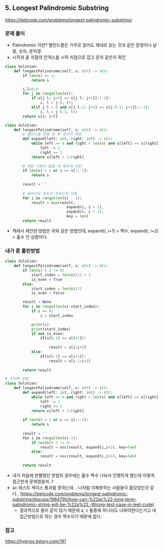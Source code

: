 ## 5. Longest Palindromic Substring
https://leetcode.com/problems/longest-palindromic-substring/

### 문제 풀이 
- Palindromic 이란? 
    팰린드롬은 거꾸로 읽어도 제대로 읽는 것과 같은 문장이나 낱말, 숫자, 문자열
- 시작과 끝 지점의 인덱스를 시작 지점으로 잡고 문자 같은지 확인 

```python 
class Solution:
    def longestPalindrome(self, s: str) -> str:
        if len(s) <= 1:
            return s

        i,l=0,0
        for j in range(len(s)):
            if s[j-l: j+1] == s[j-l: j+1][::-1]:
                i, l = j-l, l+1
            elif j-l > 0 and s[j-l-1: j+1] == s[j-l-1: j+1][::-1]:
                i, l = j-l-1, l+2
        return s[i: i+l]
```

```python 
class Solution:
    def longestPalindrome(self, s: str) -> str:
        # 팰린드롬 판별 및 투 포인터 확장
        def expand(left: int, right: int) -> str: 
            while left >= 0 and right < len(s) and s[left] == s[right]:
                left -= 1
                right += 1
            return s[left + 1:right]
        
        # 해당 사항이 없을 대 빠르게 리턴
        if len(s) < 2 or s == s[::-1]:
            return s
        
        result = ''
        
        # 슬라이딩 윈도우 우측으로 이동
        for i in range(len(s) - 1):
            result = max(result,
                            expand(i, i + 1),
                            expand(i, i + 2),
                            key = len)
        return result     
```
- 책에서 제안한 방법은 위와 같은 방법인데, expand(i, i+1) = 짝수, expand(i, i+2) = 홀수 인 상황이다. 

### 내가 푼 틀린방법 
```python 
class Solution:
    def longestPalindrome(self, s: str) -> str:
        if len(s) % 2 != 0:
            start_index = len(s)//2 + 1
            is_even = True
        else:
            start_index = len(s)//2
            is_even = False

        result = None
        for i in range(len(s)-start_index):
            if i == 0:
                i = start_index

            print(i)
            print(start_index)
            if not is_even:
                if(s[i-1] == s[i+1]):
                    
                    result = s[i:i+2]
            else:
                if(s[i-1] == s[i+1]):
                    result = s[i-1:i+2]
                    
        return result

# 두번째 방법
class Solution:
    def longestPalindrome(self, s: str) -> str:
        def expand(left: int, right: int) -> str: 
            while left >= 0 and right < len(s) and s[left] == s[right]:
                left -= 1
                right += 1
            return s[left + 1:right]
        
        if len(s) < 2 or s == s[::-1]:
            return s
        
        result = ''
        for i in range(len(s)-1):
            if len(s)% 2 != 0:
                result = max(result, expand(i,i+2), key=len)
            else:
                result = max(result, expand(i,i+1), key=len)
        
        return result
```
- 내가 처음에 판별했던 방법의 경우에는 홀수 짝수 나눠서 진행하게 했는데 이렇게 접근한게 문제였을까..?
- ac 테스트 케이스 통과를 못하는데 .. 나처럼 이해못하는 사람들이 좀있었던것 같다.. (https://leetcode.com/problems/longest-palindromic-substring/discuss/1984790/how-can-%22ac%22-long-term-palindromic-string-will-be-%22a%22.-Wrong-test-case-in-leet-code)
    - 결과적으로 둘이 같지 않기 때문에 a, c 둘중에 하나라도 나와야한다는거고 내 접근방법으로 하는 경우 짝수이기 때문에 없다.  


### 참고 
https://hyerios.tistory.com/191
